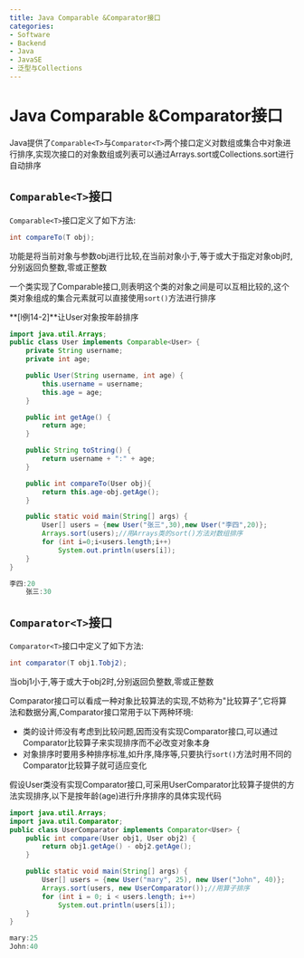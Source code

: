 ```yaml
---
title: Java Comparable &Comparator接口
categories:
- Software
- Backend
- Java
- JavaSE
- 泛型与Collections
---
```

# Java Comparable &Comparator接口

Java提供了`Comparable<T>`与`Comparator<T>`两个接口定义对数组或集合中对象进行排序,实现次接口的对象数组或列表可以通过Arrays.sort或Collections.sort进行自动排序

##  `Comparable<T>`接口

`Comparable<T>`接口定义了如下方法:

```java
int compareTo(T obj);
```

功能是将当前对象与参数obj进行比较,在当前对象小于,等于或大于指定对象obj时,分别返回负整数,零或正整数

一个类实现了Comparable接口,则表明这个类的对象之间是可以互相比较的,这个类对象组成的集合元素就可以直接使用`sort()`方法进行排序

**[l例14-2]**让User对象按年龄排序

```java
import java.util.Arrays;
public class User implements Comparable<User> {
    private String username;
    private int age;

    public User(String username, int age) {
        this.username = username;
        this.age = age;
    }

    public int getAge() {
        return age;
    }

    public String toString() {
        return username + ":" + age;
    }

    public int compareTo(User obj){
        return this.age-obj.getAge();
    }

    public static void main(String[] args) {
        User[] users = {new User("张三",30),new User("李四",20)};
        Arrays.sort(users);//用Arrays类的sort()方法对数组排序
        for (int i=0;i<users.length;i++)
            System.out.println(users[i]);
    }
}

李四:20
    张三:30
```

## `Comparator<T>`接口

`Comparator<T>`接口中定义了如下方法:

```java
int comparator(T obj1.Tobj2);
```

当obj1小于,等于或大于obj2时,分别返回负整数,零或正整数

Comparator接口可以看成一种对象比较算法的实现,不妨称为"比较算子”,它将算法和数据分离,Comparator接口常用于以下两种环境:

- 类的设计师没有考虑到比较问题,因而没有实现Comparator接口,可以通过Comparator比较算子来实现排序而不必改变对象本身
- 对象排序时要用多种排序标准,如升序,降序等,只要执行`sort()`方法时用不同的Comparator比较算子就可适应变化

假设User类没有实现Comparator接口,可采用UserComparator比较算子提供的方法实现排序,以下是按年龄(age)进行升序排序的具体实现代码

```java
import java.util.Arrays;
import java.util.Comparator;
public class UserComparator implements Comparator<User> {
    public int compare(User obj1, User obj2) {
        return obj1.getAge() - obj2.getAge();
    }

    public static void main(String[] args) {
        User[] users = {new User("mary", 25), new User("John", 40)};
        Arrays.sort(users, new UserComparator());//用算子排序
        for (int i = 0; i < users.length; i++)
            System.out.println(users[i]);
    }
}

mary:25
John:40
```

